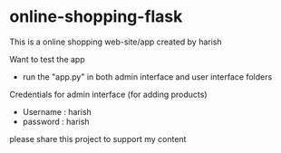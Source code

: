 # online-shopping-flask
This is a online shopping web-site/app created by harish

Want to test the app

 - run the "app.py" in both admin interface and user interface folders

Credentials for admin interface (for adding products)
  - Username : harish
  - password : harish
  
 
please share this project to support my content
